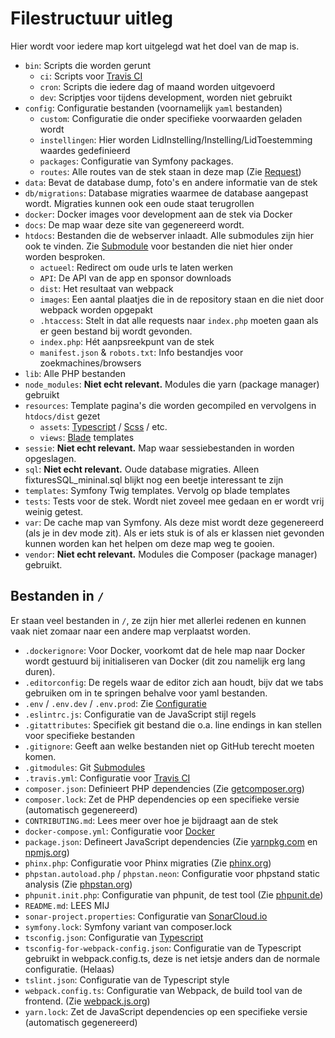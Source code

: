 # Filestructuur uitleg

Hier wordt voor iedere map kort uitgelegd wat het doel van de map is.

* `bin`: Scripts die worden gerunt
  * `ci`: Scripts voor [Travis CI](ci.md)
  * `cron`: Scripts die iedere dag of maand worden uitgevoerd
  * `dev`: Scriptjes voor tijdens development, worden niet gebruikt
* `config`: Configuratie bestanden (voornamelijk `yaml` bestanden)
  * `custom`: Configuratie die onder specifieke voorwaarden geladen wordt
  * `instellingen`: Hier worden LidInstelling/Instelling/LidToestemming waardes gedefinieerd
  * `packages`: Configuratie van Symfony packages.
  * `routes`: Alle routes van de stek staan in deze map (Zie [Request](request.md))
* `data`: Bevat de database dump, foto's en andere informatie van de stek
* `db/migrations`: Database migraties waarmee de database aangepast wordt. Migraties kunnen ook een oude staat terugrollen
* `docker`: Docker images voor development aan de stek via Docker
* `docs`: De map waar deze site van gegenereerd wordt.
* `htdocs`: Bestanden die de webserver inlaadt. Alle submodules zijn hier ook te vinden. Zie [Submodule](submodule.md) voor bestanden die niet hier onder worden besproken.
  * `actueel`: Redirect om oude urls te laten werken
  * `API`: De API van de app en sponsor downloads
  * `dist`: Het resultaat van webpack
  * `images`: Een aantal plaatjes die in de repository staan en die niet door webpack worden opgepakt
  * `.htaccess`: Stelt in dat alle requests naar `index.php` moeten gaan als er geen bestand bij wordt gevonden.
  * `index.php`: Hét aanpsreekpunt van de stek
  * `manifest.json` & `robots.txt`: Info bestandjes voor zoekmachines/browsers
* `lib`: Alle PHP bestanden
* `node_modules`: **Niet echt relevant.** Modules die yarn (package manager) gebruikt
* `resources`: Template pagina's die worden gecompiled en vervolgens in `htdocs/dist` gezet
  * `assets`: [Typescript](typescript.md) / [Scss](styles.md) / etc.
  * `views`: [Blade](blade.md) templates
* `sessie`: **Niet echt relevant.** Map waar sessiebestanden in worden opgeslagen.
* `sql`: **Niet echt relevant.** Oude database migraties. Alleen fixturesSQL_mininal.sql blijkt nog een beetje interessant te zijn
* `templates`: Symfony Twig templates. Vervolg op blade templates
* `tests`: Tests voor de stek. Wordt niet zoveel mee gedaan en er wordt vrij weinig getest.
* `var`: De cache map van Symfony. Als deze mist wordt deze gegenereerd (als je in dev mode zit). Als er iets stuk is of als er klassen niet gevonden kunnen worden kan het helpen om deze map weg te gooien.
* `vendor`: **Niet echt relevant.** Modules die Composer (package manager) gebruikt.

## Bestanden in `/`

Er staan veel bestanden in `/`, ze zijn hier met allerlei redenen en kunnen vaak niet zomaar naar een andere map verplaatst worden.

* `.dockerignore`: Voor Docker, voorkomt dat de hele map naar Docker wordt gestuurd bij initialiseren van Docker (dit zou namelijk erg lang duren).
* `.editorconfig`: De regels waar de editor zich aan houdt, bijv dat we tabs gebruiken om in te springen behalve voor yaml bestanden.
* `.env` / `.env.dev` / `.env.prod`: Zie [Configuratie](configuratie.md)
* `.eslintrc.js`: Configuratie van de JavaScript stijl regels
* `.gitattributes`: Specifiek git bestand die o.a. line endings in kan stellen voor specifieke bestanden
* `.gitignore`: Geeft aan welke bestanden niet op GitHub terecht moeten komen.
* `.gitmodules`: Git [Submodules](submodule.md)
* `.travis.yml`: Configuratie voor [Travis CI](ci.md)
* `composer.json`: Definieert PHP dependencies (Zie [getcomposer.org](https://getcomposer.org/))
* `composer.lock`: Zet de PHP dependencies op een specifieke versie (automatisch gegenereerd)
* `CONTRIBUTING.md`: Lees meer over hoe je bijdraagt aan de stek
* `docker-compose.yml`: Configuratie voor [Docker](installatie-docker.md)
* `package.json`: Defineert JavaScript dependencies (Zie [yarnpkg.com](https://yarnpkg.com/) en [npmjs.org](https://npmjs.org/))
* `phinx.php`: Configuratie voor Phinx migraties (Zie [phinx.org](https://phinx.org/))
* `phpstan.autoload.php` / `phpstan.neon`: Configuratie voor phpstand static analysis (Zie [phpstan.org](https://phpstan.org/))
* `phpunit.init.php`: Configuratie van phpunit, de test tool (Zie [phpunit.de](https://phpunit.de/))
* `README.md`: LEES MIJ
* `sonar-project.properties`: Configuratie van [SonarCloud.io](https://sonarcloud.io/dashboard?id=csrdelft_csrdelft.nl)
* `symfony.lock`: Symfony variant van composer.lock
* `tsconfig.json`: Configuratie van [Typescript](typescript.md)
* `tsconfig-for-webpack-config.json`: Configuratie van de Typescript gebruikt in webpack.config.ts, deze is net ietsje anders dan de normale configuratie. (Helaas)
* `tslint.json`: Configuratie van de Typescript style
* `webpack.config.ts`: Configuratie van Webpack, de build tool van de frontend. (Zie [webpack.js.org](https://webpack.js.org/))
* `yarn.lock`: Zet de JavaScript dependencies op een specifieke versie (automatisch gegenereerd)

